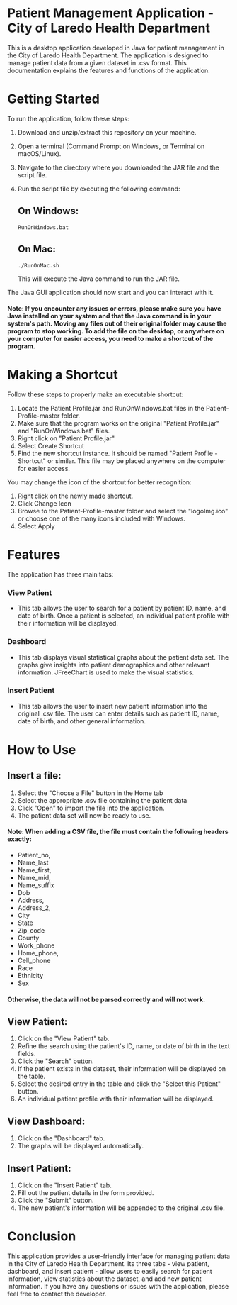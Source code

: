 # Patient Management Application - City of Laredo Health Department
This is a desktop application developed in Java for patient management in the City of Laredo Health Department. The application is designed to manage patient data from a given dataset in .csv format. This documentation explains the features and functions of the application.

# Getting Started
To run the application, follow these steps:

1. Download and unzip/extract this repository on your machine.

2. Open a terminal (Command Prompt on Windows, or Terminal on macOS/Linux).

3. Navigate to the directory where you downloaded the JAR file and the script file.

4. Run the script file by executing the following command:

   ## On Windows:
   
   ```
   RunOnWindows.bat
   ```
   
   ## On Mac:
   
   ```
   ./RunOnMac.sh
   ```
   
 
   This will execute the Java command to run the JAR file.
   

The Java GUI application should now start and you can interact with it.

#### Note: If you encounter any issues or errors, please make sure you have Java installed on your system and that the Java command is in your system's path. Moving any files out of their original folder may cause the program to stop working. To add the file on the desktop, or anywhere on your computer for easier access, you need to make a shortcut of the program. 

# Making a Shortcut
Follow these steps to properly make an executable shortcut:

1. Locate the Patient Profile.jar and RunOnWindows.bat files in the Patient-Profile-master folder.
2. Make sure that the program works on the original "Patient Profile.jar" and "RunOnWindows.bat" files.
3. Right click on "Patient Profile.jar"
4. Select Create Shortcut
5. Find the new shortcut instance. It should be named "Patient Profile - Shortcut" or similar. This file may be placed anywhere on the computer for easier access.

You may change the icon of the shortcut for better recognition:

1. Right click on the newly made shortcut.
2. Click Change Icon
3. Browse to the Patient-Profile-master folder and select the "logoImg.ico" or choose one of the many icons included with Windows.
4. Select Apply
   
# Features
The application has three main tabs:

### View Patient 
- This tab allows the user to search for a patient by patient ID, name, and date of birth. Once a patient is selected, an individual patient profile with their information will be displayed.

### Dashboard 
- This tab displays visual statistical graphs about the patient data set. The graphs give insights into patient demographics and other relevant information. JFreeChart is used to make the visual statistics.

### Insert Patient 
- This tab allows the user to insert new patient information into the original .csv file. The user can enter details such as patient ID, name, date of birth, and other general information.

# How to Use

## Insert a file:

1. Select the "Choose a File" button in the Home tab
2. Select the appropriate .csv file containing the patient data 
3. Click "Open" to import the file into the application.
4. The patient data set will now be ready to use.

#### Note: When adding a CSV file, the file must contain the following headers exactly: 

- Patient_no,
- Name_last
- Name_first,
- Name_mid,
- Name_suffix
- Dob
- Address,
- Address_2,
- City
- State
- Zip_code
- County
- Work_phone
- Home_phone,
- Cell_phone
- Race
- Ethnicity
- Sex

#### Otherwise, the data will not be parsed correctly and will not work.

## View Patient:

1. Click on the "View Patient" tab.
2. Refine the search using the patient's ID, name, or date of birth in the text fields.
3. Click the "Search" button.
4. If the patient exists in the dataset, their information will be displayed on the table.
5. Select the desired entry in the table and click the "Select this Patient" button.
6. An individual patient profile with their information will be displayed.

## View Dashboard:

1. Click on the "Dashboard" tab.
2. The graphs will be displayed automatically.

## Insert Patient:

1. Click on the "Insert Patient" tab.
2. Fill out the patient details in the form provided.
3. Click the "Submit" button.
4. The new patient's information will be appended to the original .csv file.

# Conclusion
This application provides a user-friendly interface for managing patient data in the City of Laredo Health Department. Its three tabs - view patient, dashboard, and insert patient - allow users to easily search for patient information, view statistics about the dataset, and add new patient information. If you have any questions or issues with the application, please feel free to contact the developer.
